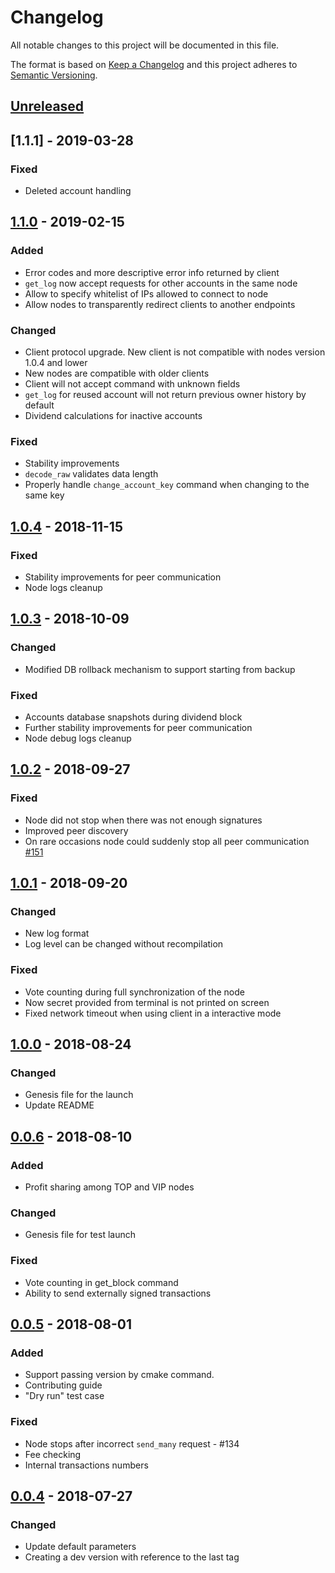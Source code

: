 # Changelog
All notable changes to this project will be documented in this file.

The format is based on [Keep a Changelog](https://keepachangelog.com/en/1.0.0/)
and this project adheres to [Semantic Versioning](https://semver.org/spec/v2.0.0.html).

## [Unreleased]

## [1.1.1] - 2019-03-28
### Fixed
- Deleted account handling

## [1.1.0] - 2019-02-15
### Added
- Error codes and more descriptive error info returned by client
- `get_log` now accept requests for other accounts in the same node
- Allow to specify whitelist of IPs allowed to connect to node
- Allow nodes to transparently redirect clients to another endpoints

### Changed
- Client protocol upgrade. New client is not compatible with nodes version 1.0.4 and lower
- New nodes are compatible with older clients
- Client will not accept command with unknown fields
- `get_log` for reused account will not return previous owner history by default
- Dividend calculations for inactive accounts

### Fixed
- Stability improvements
- `decode_raw` validates data length
- Properly handle `change_account_key` command when changing to the same key

## [1.0.4] - 2018-11-15
### Fixed
- Stability improvements for peer communication
- Node logs cleanup

## [1.0.3] - 2018-10-09
### Changed
- Modified DB rollback mechanism to support starting from backup

### Fixed
- Accounts database snapshots during dividend block
- Further stability improvements for peer communication
- Node debug logs cleanup

## [1.0.2] - 2018-09-27
### Fixed
- Node did not stop when there was not enough signatures
- Improved peer discovery
- On rare occasions node could suddenly stop all peer communication [#151](https://github.com/adshares/ads/issues/151)

## [1.0.1] - 2018-09-20
### Changed
- New log format
- Log level can be changed without recompilation

### Fixed
- Vote counting during full synchronization of the node
- Now secret provided from terminal is not printed on screen
- Fixed network timeout when using client in a interactive mode

## [1.0.0] - 2018-08-24
### Changed
- Genesis file for the launch
- Update README

## [0.0.6] - 2018-08-10
### Added
- Profit sharing among TOP and VIP nodes

### Changed
- Genesis file for test launch

### Fixed
- Vote counting in get_block command
- Ability to send externally signed transactions

## [0.0.5] - 2018-08-01
### Added
- Support passing version by cmake command.
- Contributing guide
- "Dry run" test case

### Fixed
- Node stops after incorrect `send_many` request  - #134
- Fee checking
- Internal transactions numbers

## [0.0.4] - 2018-07-27
### Changed
- Update default parameters
- Creating a dev version with reference to the last tag

[Unreleased]: https://github.com/adshares/ads/compare/v1.1.1...HEAD

[1.1.0]: https://github.com/adshares/ads/compare/v1.1.0...v1.1.1
[1.1.0]: https://github.com/adshares/ads/compare/v1.0.4...v1.1.0
[1.0.4]: https://github.com/adshares/ads/compare/v1.0.3...v1.0.4
[1.0.3]: https://github.com/adshares/ads/compare/v1.0.2...v1.0.3
[1.0.2]: https://github.com/adshares/ads/compare/v1.0.1...v1.0.2
[1.0.1]: https://github.com/adshares/ads/compare/v1.0.0...v1.0.1
[1.0.0]: https://github.com/adshares/ads/compare/v0.0.6...v1.0.0
[0.0.6]: https://github.com/adshares/ads/compare/v0.0.5...v0.0.6
[0.0.5]: https://github.com/adshares/ads/compare/v0.0.4...v0.0.5
[0.0.4]: https://github.com/adshares/ads/compare/v0.0.3...v0.0.4
